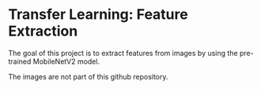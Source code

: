 # Transfer Learning: Feature Extraction

The goal of this project is to extract features from images by using the pre-trained MobileNetV2 model.

The images are not part of this github repository.
